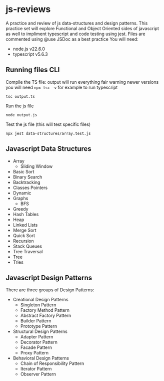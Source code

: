 # js-reviews
A practice and review of js data-structures and design patterns.
This practice set will explore Functional and Object Oriented sides of javascript as well to impliment typescript and code testing using jest.
Files are commented using @use JSDoc as a best practice
You will need: 
- node.js v22.6.0
- typescript v5.6.3

## Running files CLI
Compile the TS file: output will run everything fair warning
newer versions you will need ```npx tsc -v``` for example to run typescript
```
tsc output.ts
```
Run the js file
```
node output.js
```
Test the js file (this will test specific files)
```
npx jest data-structures/array.test.js
```

## Javascript Data Structures
- Array
   - Sliding Window
- Basic Sort
- Binary Search
- Backtracking
- Classes Pointers
- Dynamic
- Graphs
   - BFS
- Greedy
- Hash Tables
- Heap
- Linked Lists
- Merge Sort
- Quick Sort
- Recursion
- Stack Queues
- Tree Traversal
- Tree
- Tries

## Javascript Design Patterns
There are three groups of Design Patterns:
- Creational Design Patterns
   - Singleton Pattern
   - Factory Method Pattern
   - Abstract Factory Pattern
   - Builder Pattern
   - Prototype Pattern
- Structural Design Patterns
   - Adapter Pattern
   - Decorator Pattern
   - Facade Pattern
   - Proxy Pattern
- Behavioral Design Patterns
   - Chain of Responsibility Pattern
   - Iterator Pattern
   - Observer Pattern